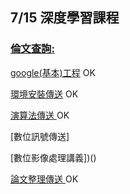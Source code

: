 ## 7/15 深度學習課程
### [倫文查詢:](https://arxiv.org/search/?query=ANN&searchtype=all&source=header)  
[google(基本)工程](https://arxiv.org/search/?query=ANN&searchtype=all&source=header)   OK  
  
[環境安裝傳送](https://github.com/SuWeizhe1124/AI-108-2/tree/master/%E5%B7%A5%E7%A8%8B%E7%A8%8B%E5%BC%8F%E8%AC%9B%E7%BE%A9)       OK   
   
[ 演算法傳送 ](https://github.com/SuWeizhe1124/AI-108-2/tree/master/%E6%BC%94%E7%AE%97%E6%B3%95%20%E5%8F%83%E8%80%83)   OK
  
[數位訊號傳送]

[數位影像處理講義])()

[ 論文整理傳送 ](https://github.com/SuWeizhe1124/AI-108-2/tree/master/%E8%AB%96%E6%96%87)  OK
